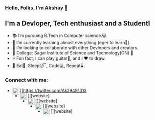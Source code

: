 ### Hello, Folks, I'm Akshay  👋

## I'm a Devloper, Tech enthusiast and a Student❕ 

- 📚 I’m pursuing B.Tech in Computer science.💻
- 🌱 I’m currently learning almost everything (eger to learn🔭).
- 👯 I’m looking to collaborate with other Devlopers and creators.
- 🏫 College: Sagar Institute of Science and Technology(GN).💛
- ⚡ Fun fact, I can play guitar🎸, and I ♥️ to draw.
- 🌟 Eat🍟, Sleep😴, Code💻, Repeat⌛. 
### Connect with me:

- [<img align="left" alt="twitter" width="22px" src="https://cdn.jsdelivr.net/npm/simple-icons@4.8.0/icons/twitter.svg">]https://twitter.com/Ak29491313
- [<img align="left" alt="linkedin" width="22px" src="https://cdn.jsdelivr.net/npm/simple-icons@4.8.0/icons/linkedin.svg">][website]
- [<img align="left" alt="google" width="22px" src="https://cdn.jsdelivr.net/npm/simple-icons@4.8.0/icons/googlemessages.svg">][website]
- [<img align="left" alt="github" width="22px" src="https://cdn.jsdelivr.net/npm/simple-icons@4.8.0/icons/github.svg">][website]
- [<img align="left" alt="instagram" width="22px" src="https://cdn.jsdelivr.net/npm/simple-icons@4.8.0/icons/instagram.svg">][website]
